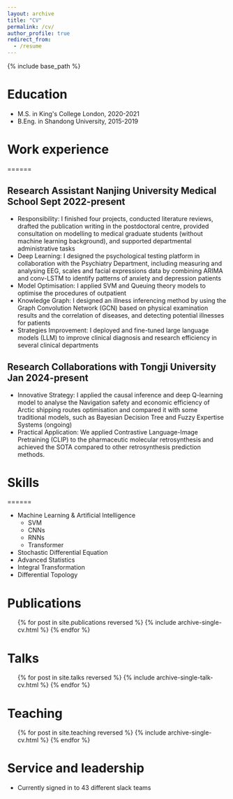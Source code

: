 ```yaml
---
layout: archive
title: "CV"
permalink: /cv/
author_profile: true
redirect_from:
  - /resume
---
```


{% include base_path %}

Education
======
* M.S. in King's College London, 2020-2021
* B.Eng. in Shandong University, 2015-2019

# Work experience
======
## Research Assistant   Nanjing University Medical School   Sept 2022-present
* Responsibility:  I finished four projects, conducted literature reviews, drafted the publication writing in the postdoctoral centre, provided consultation on modelling to medical graduate students (without machine learning background), and supported departmental administrative tasks
* Deep Learning: I designed the psychological testing platform in collaboration with the Psychiatry Department, including measuring and analysing EEG, scales and facial expressions data by combining ARIMA and conv-LSTM to identify patterns of anxiety and depression patients
* Model Optimisation: I applied SVM and Queuing theory models to optimise the procedures of outpatient
* Knowledge Graph: I designed an illness inferencing method by using the Graph Convolution Network (GCN) based on physical examination results and the correlation of diseases, and detecting potential illnesses for patients
* Strategies Improvement: I deployed and fine-tuned large language models (LLM) to improve clinical diagnosis and research efficiency in several clinical departments

## Research Collaborations   with Tongji University   Jan 2024-present
* Innovative Strategy: I applied the causal inference and deep Q-learning model to analyse the Navigation safety and economic efficiency of Arctic shipping routes optimisation and compared it with some traditional models, such as Bayesian Decision Tree and Fuzzy Expertise Systems (ongoing)
* Practical Application: We applied Contrastive Language-Image Pretraining (CLIP) to the pharmaceutic molecular retrosynthesis and achieved the SOTA compared to other retrosynthesis prediction methods.

  
# Skills
======
* Machine Learning & Artificial Intelligence
  * SVM 
  * CNNs
  * RNNs
  * Transformer
* Stochastic Differential Equation
* Advanced Statistics
* Integral Transformation
* Differential Topology

Publications
======
  <ul>{% for post in site.publications reversed %}
    {% include archive-single-cv.html %}
  {% endfor %}</ul>
  
Talks
======
  <ul>{% for post in site.talks reversed %}
    {% include archive-single-talk-cv.html  %}
  {% endfor %}</ul>
  
Teaching
======
  <ul>{% for post in site.teaching reversed %}
    {% include archive-single-cv.html %}
  {% endfor %}</ul>
  
Service and leadership
======
* Currently signed in to 43 different slack teams

